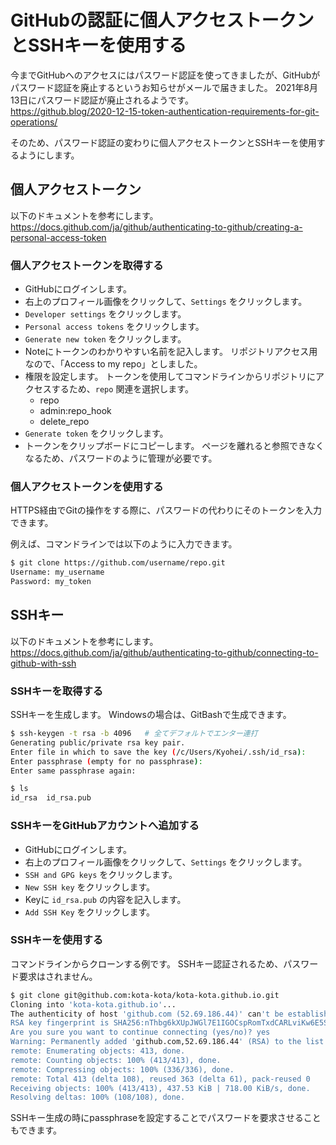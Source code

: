 # GitHubの認証に個人アクセストークンとSSHキーを使用する

今までGitHubへのアクセスにはパスワード認証を使ってきましたが、GitHubがパスワード認証を廃止するというお知らせがメールで届きました。
2021年8月13日にパスワード認証が廃止されるようです。  
<https://github.blog/2020-12-15-token-authentication-requirements-for-git-operations/>

そのため、パスワード認証の変わりに個人アクセストークンとSSHキーを使用するようにします。

## 個人アクセストークン

以下のドキュメントを参考にします。  
<https://docs.github.com/ja/github/authenticating-to-github/creating-a-personal-access-token>

### 個人アクセストークンを取得する

- GitHubにログインします。
- 右上のプロフィール画像をクリックして、`Settings` をクリックします。
- `Developer settings` をクリックします。
- `Personal access tokens` をクリックします。
- `Generate new token` をクリックします。
- Noteにトークンのわかりやすい名前を記入します。
  リポジトリアクセス用なので、「Access to my repo」としました。
- 権限を設定します。
  トークンを使用してコマンドラインからリポジトリにアクセスするため、`repo` 関連を選択します。
  - repo
  - admin:repo_hook
  - delete_repo
- `Generate token` をクリックします。
- トークンをクリップボードにコピーします。
  ページを離れると参照できなくなるため、パスワードのように管理が必要です。

### 個人アクセストークンを使用する

HTTPS経由でGitの操作をする際に、パスワードの代わりにそのトークンを入力できます。

例えば、コマンドラインでは以下のように入力できます。

```bash
$ git clone https://github.com/username/repo.git
Username: my_username
Password: my_token
```

## SSHキー

以下のドキュメントを参考にします。  
<https://docs.github.com/ja/github/authenticating-to-github/connecting-to-github-with-ssh>

### SSHキーを取得する

SSHキーを生成します。
Windowsの場合は、GitBashで生成できます。

```bash
$ ssh-keygen -t rsa -b 4096   # 全てデフォルトでエンター連打
Generating public/private rsa key pair.
Enter file in which to save the key (/c/Users/Kyohei/.ssh/id_rsa):
Enter passphrase (empty for no passphrase):
Enter same passphrase again:

$ ls
id_rsa  id_rsa.pub
```

### SSHキーをGitHubアカウントへ追加する

- GitHubにログインします。
- 右上のプロフィール画像をクリックして、`Settings` をクリックします。
- `SSH and GPG keys` をクリックします。
- `New SSH key` をクリックします。
- Keyに `id_rsa.pub` の内容を記入します。
- `Add SSH Key` をクリックします。

### SSHキーを使用する

コマンドラインからクローンする例です。
SSHキー認証されるため、パスワード要求はされません。

```bash
$ git clone git@github.com:kota-kota/kota-kota.github.io.git
Cloning into 'kota-kota.github.io'...
The authenticity of host 'github.com (52.69.186.44)' can't be established.
RSA key fingerprint is SHA256:nThbg6kXUpJWGl7E1IGOCspRomTxdCARLviKw6E5SY8.
Are you sure you want to continue connecting (yes/no)? yes
Warning: Permanently added 'github.com,52.69.186.44' (RSA) to the list of known hosts.
remote: Enumerating objects: 413, done.
remote: Counting objects: 100% (413/413), done.
remote: Compressing objects: 100% (336/336), done.
remote: Total 413 (delta 108), reused 363 (delta 61), pack-reused 0
Receiving objects: 100% (413/413), 437.53 KiB | 718.00 KiB/s, done.
Resolving deltas: 100% (108/108), done.
```

SSHキー生成の時にpassphraseを設定することでパスワードを要求させることもできます。
